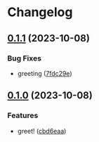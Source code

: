 # Changelog

## [0.1.1](https://github.com/korosuke613/typescript-action-template/compare/v0.1.0...v0.1.1) (2023-10-08)


### Bug Fixes

* greeting ([7fdc29e](https://github.com/korosuke613/typescript-action-template/commit/7fdc29e75a684500a6b3b886ca1559cf0ced49c3))

## [0.1.0](https://github.com/korosuke613/typescript-action-template/compare/v0.0.0...v0.1.0) (2023-10-08)


### Features

* greet! ([cbd6eaa](https://github.com/korosuke613/typescript-action-template/commit/cbd6eaa9dfaba50ad691545f90bfa17107816438))
